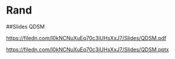 # Rand

##Slides QDSM

https://filedn.com/l0kNCNuXuEq70c3iUHsXxJ7/Slides/QDSM.pdf

https://filedn.com/l0kNCNuXuEq70c3iUHsXxJ7/Slides/QDSM.pptx
